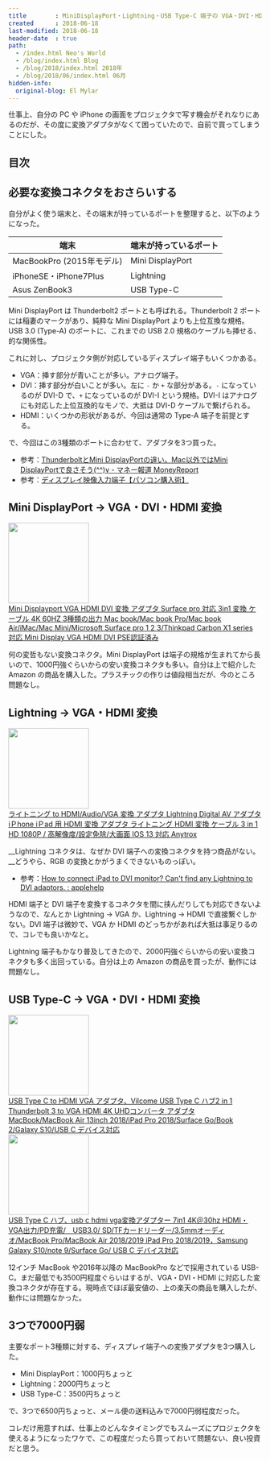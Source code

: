 ```yaml
---
title        : MiniDisplayPort・Lightning・USB Type-C 端子の VGA・DVI・HDMI 変換アダプタを買った
created      : 2018-06-18
last-modified: 2018-06-18
header-date  : true
path:
  - /index.html Neo's World
  - /blog/index.html Blog
  - /blog/2018/index.html 2018年
  - /blog/2018/06/index.html 06月
hidden-info:
  original-blog: El Mylar
---
```


仕事上、自分の PC や iPhone の画面をプロジェクタで写す機会がそれなりにあるのだが、その度に変換アダプタがなくて困っていたので、自前で買ってしまうことにした。

## 目次

## 必要な変換コネクタをおさらいする

自分がよく使う端末と、その端末が持っているポートを整理すると、以下のようになった。

| 端末                      | 端末が持っているポート |
|---------------------------|------------------------|
| MacBookPro (2015年モデル) | Mini DisplayPort       |
| iPhoneSE・iPhone7Plus     | Lightning              |
| Asus ZenBook3             | USB Type-C             |

Mini DisplayPort は Thunderbolt2 ポートとも呼ばれる。Thunderbolt 2 ポートには稲妻のマークがあり、純粋な Mini DisplayPort よりも上位互換な規格。USB 3.0 (Type-A) のポートに、これまでの USB 2.0 規格のケーブルも挿せる、的な関係性。

これに対し、プロジェクタ側が対応しているディスプレイ端子もいくつかある。

- VGA：挿す部分が青いことが多い。アナログ端子。
- DVI：挿す部分が白いことが多い。左に `-` か `+` な部分がある。`-` になっているのが DVI-D で、`+` になっているのが DVI-I という規格。DVI-I はアナログにも対応した上位互換的なモノで、大抵は DVI-D ケーブルで繋げられる。
- HDMI：いくつかの形状があるが、今回は通常の Type-A 端子を前提とする。

で、今回はこの3種類のポートに合わせて、アダプタを3つ買った。

- 参考：[ThunderboltとMini DisplayPortの違い。Mac以外ではMini DisplayPortで良さそう(^^)v - マネー報道 MoneyReport](http://moneyreport.hatenablog.com/entry/thunderbolt)
- 参考：[ディスプレイ映像入力端子【パソコン購入術】](http://www.pasonisan.com/pc-display/connector.html)

## Mini DisplayPort → VGA・DVI・HDMI 変換

<div class="ad-amazon">
  <div class="ad-amazon-image">
    <a href="https://www.amazon.co.jp/dp/B076H34PSG?tag=neos21-22&amp;linkCode=osi&amp;th=1&amp;psc=1">
      <img src="https://m.media-amazon.com/images/I/31+M8WD9seL._SL160_.jpg" width="160" height="160">
    </a>
  </div>
  <div class="ad-amazon-info">
    <div class="ad-amazon-title">
      <a href="https://www.amazon.co.jp/dp/B076H34PSG?tag=neos21-22&amp;linkCode=osi&amp;th=1&amp;psc=1">Mini Displayport VGA HDMI DVI 変換 アダプタ Surface pro 対応 3in1 変換 ケーブル 4K 60HZ 3種類の出力 Mac book/Mac book Pro/Mac book Air/iMac/Mac Mini/Microsoft Surface pro 1 2 3/Thinkpad Carbon X1 series 対応 Mini Display VGA HDMI DVI PSE認証済み</a>
    </div>
  </div>
</div>

何の変哲もない変換コネクタ。Mini DisplayPort は端子の規格が生まれてから長いので、1000円強ぐらいからの安い変換コネクタも多い。自分は上で紹介した Amazon の商品を購入した。プラスチックの作りは値段相当だが、今のところ問題なし。

## Lightning → VGA・HDMI 変換

<div class="ad-amazon">
  <div class="ad-amazon-image">
    <a href="https://www.amazon.co.jp/dp/B088GYCVQJ?tag=neos21-22&amp;linkCode=osi&amp;th=1&amp;psc=1">
      <img src="https://m.media-amazon.com/images/I/41wGBt-szfL._SL160_.jpg" width="160" height="160">
    </a>
  </div>
  <div class="ad-amazon-info">
    <div class="ad-amazon-title">
      <a href="https://www.amazon.co.jp/dp/B088GYCVQJ?tag=neos21-22&amp;linkCode=osi&amp;th=1&amp;psc=1">ライトニング to HDMI/Audio/VGA 変換 アダプタ Lightning Digital AV アダプタ iＰhone iＰad 用 HDMI 変換 アダプタ ライトニング HDMI 変換 ケーブル 3 in 1 HD 1080P / 高解像度/設定免除/大画面 IOS 13 対応 Anytrox</a>
    </div>
  </div>
</div>

__Lightning コネクタは、なぜか DVI 端子への変換コネクタを持つ商品がない。__どうやら、RGB の変換とかがうまくできないものっぽい。

- 参考：[How to connect iPad to DVI monitor? Can't find any Lightning to DVI adaptors. : applehelp](https://www.reddit.com/r/applehelp/comments/5ln7zw/how_to_connect_ipad_to_dvi_monitor_cant_find_any/)

HDMI 端子と DVI 端子を変換するコネクタを間に挟んだりしても対応できないようなので、なんとか Lightning → VGA か、Lightning → HDMI で直接繋ぐしかない。DVI 端子は微妙で、VGA か HDMI のどっちかがあれば大抵は事足りるので、コレでも良いかなと。

Lightning 端子もかなり普及してきたので、2000円強ぐらいからの安い変換コネクタも多く出回っている。自分は上の Amazon の商品を買ったが、動作には問題なし。

## USB Type-C → VGA・DVI・HDMI 変換

<div class="ad-amazon">
  <div class="ad-amazon-image">
    <a href="https://www.amazon.co.jp/dp/B087D5DZX5?tag=neos21-22&amp;linkCode=osi&amp;th=1&amp;psc=1">
      <img src="https://m.media-amazon.com/images/I/419Mb0qF0WL._SL160_.jpg" width="160" height="160">
    </a>
  </div>
  <div class="ad-amazon-info">
    <div class="ad-amazon-title">
      <a href="https://www.amazon.co.jp/dp/B087D5DZX5?tag=neos21-22&amp;linkCode=osi&amp;th=1&amp;psc=1">USB Type C to HDMI VGA アダプタ、Vilcome USB Type C ハブ2 in 1 Thunderbolt 3 to VGA HDMI 4K UHDコンバータ アダプタ MacBook/MacBook Air 13inch 2018/iPad Pro 2018/Surface Go/Book 2/Galaxy S10/USB C デバイス対応</a>
    </div>
  </div>
</div>

<div class="ad-amazon">
  <div class="ad-amazon-image">
    <a href="https://www.amazon.co.jp/dp/B088BC15Q2?tag=neos21-22&amp;linkCode=osi&amp;th=1&amp;psc=1">
      <img src="https://m.media-amazon.com/images/I/417pxxTMHlL._SL160_.jpg" width="160" height="160">
    </a>
  </div>
  <div class="ad-amazon-info">
    <div class="ad-amazon-title">
      <a href="https://www.amazon.co.jp/dp/B088BC15Q2?tag=neos21-22&amp;linkCode=osi&amp;th=1&amp;psc=1">USB Type C ハブ、usb c hdmi vga変換アダプター 7in1 4K＠30hz HDMI・VGA出力/PD充電/　USB3.0/ SD/TFカードリーダー/3.5mmオーディオ/MacBook Pro/MacBook Air 2018/2019 iPad Pro 2018/2019，Samsung Galaxy S10/note 9/Surface Go/ USB C デバイス対応</a>
    </div>
  </div>
</div>

12インチ MacBook や2016年以降の MacBookPro などで採用されている USB-C。まだ最低でも3500円程度ぐらいはするが、VGA・DVI・HDMI に対応した変換コネクタが存在する。現時点でほぼ最安値の、上の楽天の商品を購入したが、動作には問題なかった。

## 3つで7000円弱

主要なポート3種類に対する、ディスプレイ端子への変換アダプタを3つ購入した。

- Mini DisplayPort：1000円ちょっと
- Lightning：2000円ちょっと
- USB Type-C：3500円ちょっと

で、3つで6500円ちょっと、メール便の送料込みで7000円弱程度だった。

コレだけ用意すれば、仕事上のどんなタイミングでもスムーズにプロジェクタを使えるようになったワケで、この程度だったら買っておいて問題ない、良い投資だと思う。
